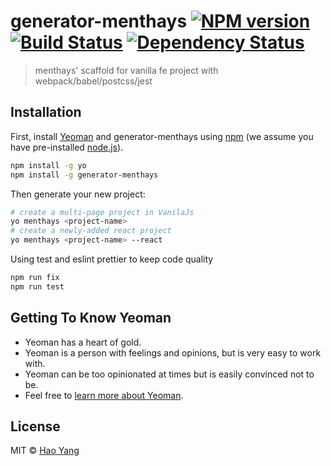 # generator-menthays [![NPM version][npm-image]][npm-url] [![Build Status][travis-image]][travis-url] [![Dependency Status][daviddm-image]][daviddm-url]
> menthays&#39; scaffold for vanilla fe project with webpack/babel/postcss/jest

## Installation

First, install [Yeoman](http://yeoman.io) and generator-menthays using [npm](https://www.npmjs.com/) (we assume you have pre-installed [node.js](https://nodejs.org/)).

```bash
npm install -g yo
npm install -g generator-menthays
```

Then generate your new project:

```bash
# create a multi-page project in VanilaJs
yo menthays <project-name>
# create a newly-added react project
yo menthays <project-name> --react
```

Using test and eslint prettier to keep code quality

```bash
npm run fix
npm run test
```

## Getting To Know Yeoman

 * Yeoman has a heart of gold.
 * Yeoman is a person with feelings and opinions, but is very easy to work with.
 * Yeoman can be too opinionated at times but is easily convinced not to be.
 * Feel free to [learn more about Yeoman](http://yeoman.io/).

## License

MIT © [Hao Yang]()


[npm-image]: https://badge.fury.io/js/generator-menthays.svg
[npm-url]: https://npmjs.org/package/generator-menthays
[travis-image]: https://travis-ci.org/menthays/generator-menthays.svg?branch=master
[travis-url]: https://travis-ci.org/menthays/generator-menthays
[daviddm-image]: https://david-dm.org/menthays/generator-menthays.svg?theme=shields.io
[daviddm-url]: https://david-dm.org/menthays/generator-menthays
